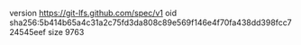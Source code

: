 version https://git-lfs.github.com/spec/v1
oid sha256:5b414b65a4c31a2c75fd3da808c89e569f146e4f70fa438dd398fcc724545eef
size 9763
